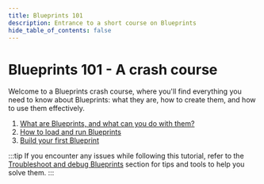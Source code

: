 ```yaml
---
title: Blueprints 101
description: Entrance to a short course on Blueprints
hide_table_of_contents: false
---
```


# Blueprints 101 - A crash course

Welcome to a Blueprints crash course, where you'll find everything you need to know about Blueprints: what they are, how to create them, and how to use them effectively.

1. [What are Blueprints, and what can you do with them?](./tutorial/what-are-blueprints-what-you-can-do-with-them)
2. [How to load and run Blueprints](./tutorial/how-to-load-run-blueprints)
3. [Build your first Blueprint](./tutorial/build-your-first-blueprint)

:::tip
If you encounter any issues while following this tutorial, refer to the [Troubleshoot and debug Blueprints](../09-troubleshoot-and-debug-blueprints.md) section for tips and tools to help you solve them.
:::
